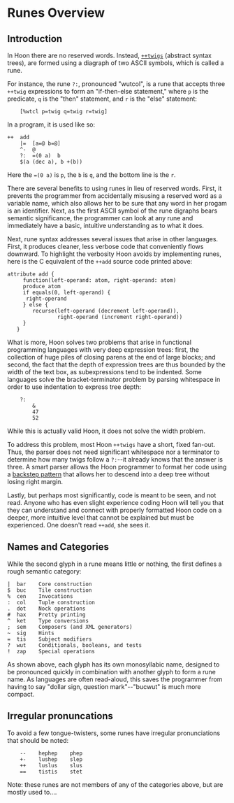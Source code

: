 # Runes Overview

## Introduction

In Hoon there are no reserved words. Instead, [`++twigs`]() (abstract syntax trees), are formed using a diagraph of two ASCII symbols, which is called a rune. 

For instance, the rune `?:`, pronounced "wutcol", is a rune that accepts three `++twig` expressions to form an "if-then-else statement," where `p` is the predicate, `q` is the "then" statement, and `r` is the "else" statement:

        [%wtcl p=twig q=twig r=twig] 

In a program, it is used like so:

    ++  add
        |=  [a=@ b=@]
        ^-  @
        ?:  =(0 a)  b
        $(a (dec a), b +(b))          

Here the `=(0 a)` is `p`, the `b` is `q`, and the bottom line is the `r`.

There are several benefits to using runes in lieu of reserved words. First, it prevents the programmer from accidentally misusing a reserved word as a variable name, which also allows her to be sure that any word in her progam is an identifier. Next, as the first ASCII symbol of the rune digraphs bears semantic significance, the programmer can look at any rune and immediately have a basic, intuitive understanding as to what it does.

Next, rune syntax addresses several issues that arise in other languages. First, it produces cleaner, less verbose code that conveniently flows downward. To highlight the verbosity Hoon avoids by implementing runes, here is the C equivalent of the `++add` source code printed above:

    attribute add {
         function(left-operand: atom, right-operand: atom)
         produce atom
         if equals(0, left-operand) {
          right-operand
         } else {
            recurse(left-operand (decrement left-operand)), 
                    right-operand (increment right-operand))
         }
       } 

What is more, Hoon solves two problems that arise in functional programming languages with very deep expression trees: first, the collection of huge piles of closing parens at the end of large blocks; and second, the fact that the depth of expression trees are thus bounded by the width of the text box, as subexpressions tend to be indented. Some languages solve the bracket-terminator problem by parsing whitespace in order to use indentation to express tree depth:

        ?:
            &
            47
            52

While this is actually valid Hoon, it does not solve the width problem.

To address this problem, most Hoon `++twigs` have a short, fixed fan-out. Thus, the parser does not need significant whitespace nor a terminator to determine how many twigs follow a `?:`--it already knows that the answer is three. A smart parser allows the Hoon programmer to format her code using a [backstep pattern]() that allows her to descend into a deep tree without losing right margin.

Lastly, but perhaps most significantly, code is meant to be seen, and not read. Anyone who has even slight experience coding Hoon will tell you that they can understand and connect with properly formatted Hoon code on a deeper, more intuitive level that cannot be explained but must be experienced. One doesn't read `++add`, she sees it.

## Names and Categories

While the second glyph in a rune means little or nothing, the first defines a rough semantic category:

    |  bar    Core construction
    $  buc    Tile construction
    %  cen    Invocations
    :  col    Tuple construction
    .  dot    Nock operations
    #  hax    Pretty printing
    ^  ket    Type conversions
    ;  sem    Composers (and XML generators)
    ~  sig    Hints
    =  tis    Subject modifiers
    ?  wut    Conditionals, booleans, and tests
    !  zap    Special operations

As shown above, each glyph has its own monosyllabic name, designed to be pronounced quickly in combination with another glyph to form a rune name. As languages are often read-aloud, this saves the programmer from having to say "dollar sign, question mark"--"bucwut" is much more compact.

## Irregular pronuncations

To avoid a few tongue-twisters, some runes have irregular pronunciations that should be noted:

        --    hephep    phep    
        +-    lushep    slep
        ++    luslus    slus
        ==    tistis    stet

Note: these runes are not members of any of the categories above, but are mostly used to.... 
